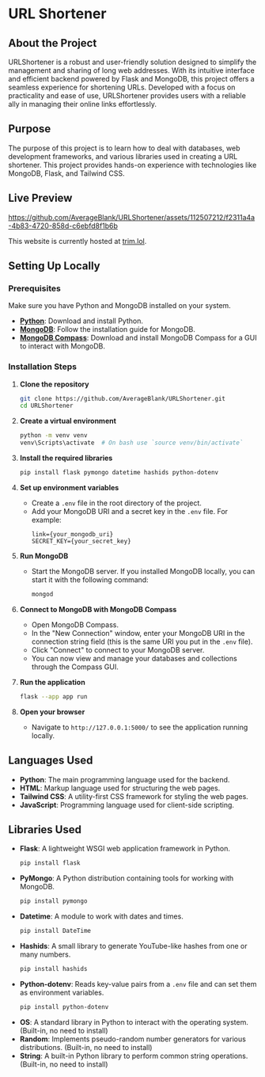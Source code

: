 # URL Shortener

## About the Project
URLShortener is a robust and user-friendly solution designed to simplify the management and sharing of long web addresses. With its intuitive interface and efficient backend powered by Flask and MongoDB, this project offers a seamless experience for shortening URLs. Developed with a focus on practicality and ease of use, URLShortener provides users with a reliable ally in managing their online links effortlessly.

## Purpose
The purpose of this project is to learn how to deal with databases, web development frameworks, and various libraries used in creating a URL shortener. This project provides hands-on experience with technologies like MongoDB, Flask, and Tailwind CSS.

## Live Preview
https://github.com/AverageBlank/URLShortener/assets/112507212/f2311a4a-4b83-4720-858d-c6ebfd8f1b6b

This website is currently hosted at [trim.lol](https://trim.lol).

## Setting Up Locally

### Prerequisites
Make sure you have Python and MongoDB installed on your system.

- **[Python](https://www.python.org/downloads/)**: Download and install Python.
- **[MongoDB](https://docs.mongodb.com/manual/installation/)**: Follow the installation guide for MongoDB.
- **[MongoDB Compass](https://www.mongodb.com/products/compass)**: Download and install MongoDB Compass for a GUI to interact with MongoDB.

### Installation Steps

1. **Clone the repository**
    ```bash
    git clone https://github.com/AverageBlank/URLShortener.git
    cd URLShortener
    ```

2. **Create a virtual environment**
    ```bash
    python -m venv venv
    venv\Scripts\activate  # On bash use `source venv/bin/activate`
    ```

3. **Install the required libraries**
    ```bash
    pip install flask pymongo datetime hashids python-dotenv
    ```

4. **Set up environment variables**
    - Create a `.env` file in the root directory of the project.
    - Add your MongoDB URI and a secret key in the `.env` file. For example:
        ```env
        link={your_mongodb_uri}
        SECRET_KEY={your_secret_key}
        ```

5. **Run MongoDB**
    - Start the MongoDB server. If you installed MongoDB locally, you can start it with the following command:
        ```bash
        mongod
        ```

6. **Connect to MongoDB with MongoDB Compass**
    - Open MongoDB Compass.
    - In the "New Connection" window, enter your MongoDB URI in the connection string field (this is the same URI you put in the `.env` file).
    - Click "Connect" to connect to your MongoDB server.
    - You can now view and manage your databases and collections through the Compass GUI.

7. **Run the application**
    ```bash
    flask --app app run
    ```

8. **Open your browser**
    - Navigate to `http://127.0.0.1:5000/` to see the application running locally.

## Languages Used
- **Python**: The main programming language used for the backend.
- **HTML**: Markup language used for structuring the web pages.
- **Tailwind CSS**: A utility-first CSS framework for styling the web pages.
- **JavaScript**: Programming language used for client-side scripting.

## Libraries Used
- **Flask**: A lightweight WSGI web application framework in Python.
    ```bash
    pip install flask
    ```
- **PyMongo**: A Python distribution containing tools for working with MongoDB.
    ```bash
    pip install pymongo
    ```
- **Datetime**: A module to work with dates and times.
    ```bash
    pip install DateTime
    ```
- **Hashids**: A small library to generate YouTube-like hashes from one or many numbers.
    ```bash
    pip install hashids
    ```
- **Python-dotenv**: Reads key-value pairs from a `.env` file and can set them as environment variables.
    ```bash
    pip install python-dotenv
    ```
- **OS**: A standard library in Python to interact with the operating system. (Built-in, no need to install)
- **Random**: Implements pseudo-random number generators for various distributions. (Built-in, no need to install)
- **String**: A built-in Python library to perform common string operations. (Built-in, no need to install)
